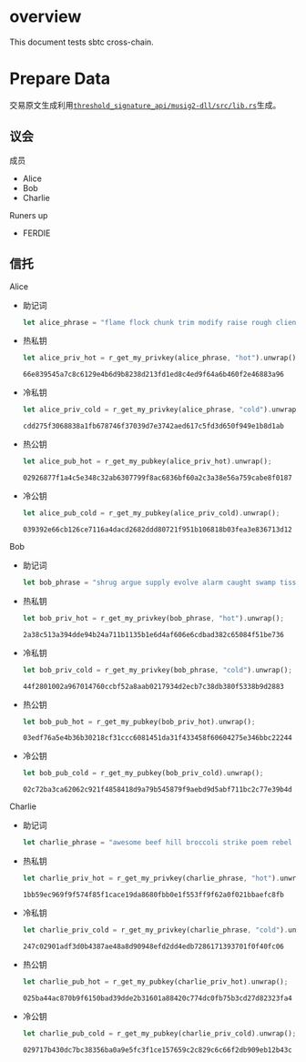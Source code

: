 # overview

This document tests sbtc cross-chain.



# Prepare Data

交易原文生成利用[`threshold_signature_api/musig2-dll/src/lib.rs`](https://github.com/chainx-org/threshold_signature_api/blob/main/musig2-dll/src/lib.rs)生成。

## 议会

成员

- Alice
- Bob
- Charlie

Runers  up

- FERDIE

## 信托

Alice

- 助记词

  ~~~rust
  let alice_phrase = "flame flock chunk trim modify raise rough client coin busy income smile";
  ~~~

- 热私钥

  ~~~rust
  let alice_priv_hot = r_get_my_privkey(alice_phrase, "hot").unwrap();
  ~~~

  ~~~
  66e839545a7c8c6129e4b6d9b8238d213fd1ed8c4ed9f64a6b460f2e46883a96
  ~~~

- 冷私钥

  ~~~rust
  let alice_priv_cold = r_get_my_privkey(alice_phrase, "cold").unwrap();
  ~~~

  ~~~
  cdd275f3068838a1fb678746f37039d7e3742aed617c5fd3d650f949e1b8d1ab
  ~~~

- 热公钥

  ~~~rust
  let alice_pub_hot = r_get_my_pubkey(alice_priv_hot).unwrap();   
  ~~~

  ~~~
  02926877f1a4c5e348c32ab6307799f8ac6836bf60a2c3a38e56a759cabe8f0187
  ~~~

- 冷公钥

  ~~~rust
  let alice_pub_cold = r_get_my_pubkey(alice_priv_cold).unwrap(); 
  ~~~

  ~~~
  039392e66cb126ce7116a4dacd2682ddd80721f951b106818b03fea3e836713d12
  ~~~

Bob

- 助记词

  ~~~rust
  let bob_phrase = "shrug argue supply evolve alarm caught swamp tissue hollow apology youth ethics";
  ~~~

- 热私钥

  ~~~rust
  let bob_priv_hot = r_get_my_privkey(bob_phrase, "hot").unwrap();
  ~~~

  ~~~
  2a38c513a394dde94b24a711b1135b1e6d4af606e6cdbad382c65084f51be736
  ~~~

- 冷私钥

  ~~~rust
  let bob_priv_cold = r_get_my_privkey(bob_phrase, "cold").unwrap();
  ~~~

  ~~~
  44f2801002a967014760ccbf52a8aab0217934d2ecb7c38db380f5338b9d2883
  ~~~

- 热公钥

  ~~~rust
  let bob_pub_hot = r_get_my_pubkey(bob_priv_hot).unwrap();   
  ~~~

  ~~~
  03edf76a5e4b36b30218cf31ccc6081451da31f433458f60604275e346bbc22244
  ~~~

- 冷公钥

  ~~~rust
  let bob_pub_cold = r_get_my_pubkey(bob_priv_cold).unwrap(); 
  ~~~

  ~~~
  02c72ba3ca62062c921f4858418d9a79b545879f9aebd9d5abf711bc2c77e39b4d
  ~~~

Charlie

- 助记词

  ~~~rust
  let charlie_phrase = "awesome beef hill broccoli strike poem rebel unique turn circle cool system";
  ~~~

- 热私钥

  ~~~rust
  let charlie_priv_hot = r_get_my_privkey(charlie_phrase, "hot").unwrap();
  ~~~

  ~~~
  1bb59ec969f9f574f85f1cace19da8680fbb0e1f553ff9f62a0f021bbaefc8fb
  ~~~

- 冷私钥

  ~~~rust
  let charlie_priv_cold = r_get_my_privkey(charlie_phrase, "cold").unwrap();
  ~~~

  ~~~
  247c02901adf3d0b4387ae48a8d90948efd2dd4edb7286171393701f0f40fc06
  ~~~

- 热公钥

  ~~~rust
  let charlie_pub_hot = r_get_my_pubkey(charlie_priv_hot).unwrap();   
  ~~~

  ~~~
  025ba44ac870b9f6150bad39dde2b31601a88420c774dc0fb75b3cd27d82323fa4
  ~~~

- 冷公钥

  ~~~rust
  let charlie_pub_cold = r_get_my_pubkey(charlie_priv_cold).unwrap(); 
  ~~~

  ~~~
  029717b430dc7bc38356ba0a9e5fc3f1ce157659c2c829c6c66f2db909eb12b43c
  ~~~

  

  